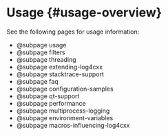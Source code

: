 Usage {#usage-overview}
===
<!--
 Note: License header cannot be first, as doxygen does not generate
 cleanly if it before the '==='
-->
<!--
 Licensed to the Apache Software Foundation (ASF) under one or more
 contributor license agreements.  See the NOTICE file distributed with
 this work for additional information regarding copyright ownership.
 The ASF licenses this file to You under the Apache License, Version 2.0
 (the "License"); you may not use this file except in compliance with
 the License.  You may obtain a copy of the License at

	http://www.apache.org/licenses/LICENSE-2.0

 Unless required by applicable law or agreed to in writing, software
 distributed under the License is distributed on an "AS IS" BASIS,
 WITHOUT WARRANTIES OR CONDITIONS OF ANY KIND, either express or implied.
 See the License for the specific language governing permissions and
 limitations under the License.
-->

See the following pages for usage information:

* @subpage usage
* @subpage filters
* @subpage threading
* @subpage extending-log4cxx
* @subpage stacktrace-support
* @subpage faq
* @subpage configuration-samples
* @subpage qt-support
* @subpage performance
* @subpage multiprocess-logging
* @subpage environment-variables
* @subpage macros-influencing-log4cxx
